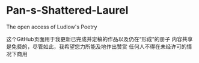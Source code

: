 # Pan-s-Shattered-Laurel
The open access of Ludlow's Poetry

这个GitHub页面用于我更新已完成并定稿的作品以及仍在“形成”的册子
内容共享是免费的，尽管如此，我希望您力所能及地作出赞赏
任何人不得在未经许可的情况下商用
